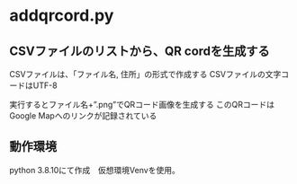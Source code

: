 # addqrcord.py

## CSVファイルのリストから、QR cordを生成する

CSVファイルは、「ファイル名, 住所」の形式で作成する
CSVファイルの文字コードはUTF-8

実行するとファイル名+”.png”でQRコード画像を生成する
このQRコードはGoogle Mapへのリンクが記録されている


## 動作環境

python 3.8.10にて作成　仮想環境Venvを使用。


